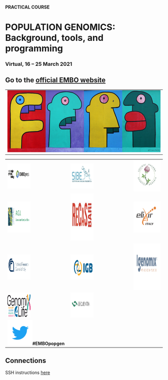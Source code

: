 #### PRACTICAL COURSE

# POPULATION GENOMICS: Background, tools, and programming
### Virtual, 16 – 25 March 2021

## Go to the [official EMBO website](https://meetings.embo.org/event/20-populationgenomics)


<table style="width:100%">
   <tr>
     <td><img src="./img/popgenlogo.png" alt="yay" height="200" width="700"></td>
     <tr/>
</table>


<table width="700">
   <tr>
   <td><a href="https://elixir-iib-training.github.io/website/"><img src="./img/logos/embo_press.png" alt="yay" height="80" width="400"></a></td>
   <td width="100"></td>
   <td><a href="https://www.elixir-europe.org/about-us/how-funded/eu-projects/excelerate"><img src="./img/logos/sibe.png" alt="yay" height="80" width="500"></a></td>
   <td width="100"></td>
   <td><a href="http://www.igb.cnr.it/"><img src="./img/logos/SIGA.png" alt="cnr" height="100" width="400"></a></td>
      </tr>
      <tr>
      <td><a href="http://www.genomix4life.com/it/"><img src="./img/logos/AGI.png" height="100" width="500"></a></td>
      <td width="100"></td>
      <td align="right"><a href="http://meetings.embo.org/event/19-population-genomics/"><img src="./img/logos/RECAS.png" alt="yay" height="150" width="500"></a></td>
      <td width="100"></td>
      <td align="center"><a href="http://home.infn.it/en/"><img src="./img/logos/ELIXIR.png" alt="yay" height="100" width="150"></a></td>
   </tr>
   <td><a href="https://elixir-iib-training.github.io/website/"><img src="./img/logos/CNR.png" alt="yay" height="80" width="500"></a></td>
   <td width="100"></td>
   <td><a href="https://www.elixir-europe.org/about-us/how-funded/eu-projects/excelerate"><img src="./img/logos/IGB-logo.jpg" alt="yay" height="80" width="500"></a></td>
   <td width="100"></td>
   <td><a href="http://www.igb.cnr.it/"><img src="./img/logos/IGENOMIX.png" alt="cnr" height="150" width="700"></a></td>
   </tr>
<td><a href="https://elixir-iib-training.github.io/website/"><img src="./img/logos/Logo_genomix4life.png" alt="yay" height="80" width="600"></a></td>
   <td width="100"></td>
   <td><a href="https://www.elixir-europe.org/about-us/how-funded/eu-projects/excelerate"><img src="./img/logos/SEQUENTIA.png" alt="yay" height="80" width="600"></a></td>
   <td width="100"></td>
   <tr>
    <td colspan="4"><img src="./img/tw.png" alt="yay" height="80" width="80"><b>#EMBOpopgen</b></td>    
   </tr>
</table>



## Connections
SSH instructions [here](WiFi-SSHinstruction.md)
